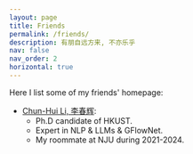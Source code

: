 ```yaml
---
layout: page
title: Friends
permalink: /friends/
description: 有朋自远方来, 不亦乐乎
nav: false
nav_order: 2
horizontal: true
---
```


Here I list some of my friends' homepage:
- [Chun-Hui Li, 李春辉](https://chunhui99.github.io): 
  - Ph.D candidate of HKUST. 
  - Expert in NLP & LLMs & GFlowNet.
  - My roommate at NJU during 2021-2024.